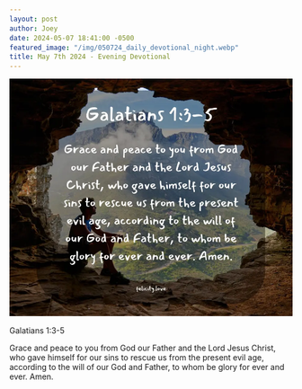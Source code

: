 ```yaml
---
layout: post
author: Joey
date: 2024-05-07 18:41:00 -0500
featured_image: "/img/050724_daily_devotional_night.webp"
title: May 7th 2024 - Evening Devotional
---
```


[![May 7th 2024 - Evening Devotional](/img/050724_daily_devotional_night.webp)](/img/050724_daily_devotional_night.webp)

Galatians 1:3-5

Grace and peace to you from God our Father and the Lord Jesus Christ, who gave himself for our sins to rescue us from the present evil age, according to the will of our God and Father, to whom be glory for ever and ever. Amen.